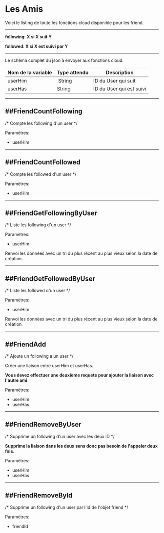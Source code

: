 # Les Amis

Voici le listing de toute les fonctions cloud disponible pour les friend.

----------------------

**following**: **X si X suit Y**

**followed**: **X si X est suivi par Y**

----------------------

Le schéma complet du json à envoyer aux fonctions cloud:

| Nom de la variable | Type attendu                 | Description|
| ------------------ | ---------------------------- | ------ |
 userHim | String | ID du User qui suit
 userHas | String | ID du User qui est suivi

----------------------
##FriendCountFollowing
----------------------

/* Compte les following d'un user */

Paramètres:

* userHim

----------------------
##FriendCountFollowed
----------------------

/* Compte les followed d'un user */

Paramètres:

* userHim

----------------------
##FriendGetFollowingByUser
----------------------

/* Liste les following d'un user */

Paramètres:

* userHim

Renvoi les données avec un tri du plus récent au plus vieux selon la date de création.

----------------------
##FriendGetFollowedByUser
----------------------

/* Liste les followed d'un user */

Paramètres:

* userHim

Renvoi les données avec un tri du plus récent au plus vieux selon la date de création.

----------------------
##FriendAdd
----------------------

/* Ajoute un following a un user */

Créer une liaison entre userHim et userHas.

**Vous devez effectuer une deuxième requete pour ajouter la liaison avec l'autre ami**

Paramètres:

* userHim
* userHas

----------------------
##FriendRemoveByUser
----------------------

/* Supprime un following d'un user avec les deux ID */

**Supprime la liaison dans les deux sens donc pas besoin de l'appeler deux fois.**

Paramètres:

* userHim
* userHas

----------------------
##FriendRemoveById
----------------------

/* Supprime un following d'un user par l'id de l'objet friend */

Paramètres:

* friendId


